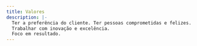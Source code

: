 ```yaml
---
title: Valores
description: |-
  Ter a preferência do cliente. Ter pessoas comprometidas e felizes. 
  Trabalhar com inovação e excelência.  
  Foco em resultado.
---
```


